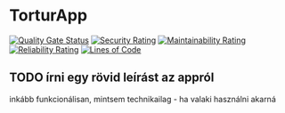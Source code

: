 # TorturApp

[![Quality Gate Status](https://sonarcloud.io/api/project_badges/measure?project=mok-it_TorturApp&metric=alert_status)](https://sonarcloud.io/summary/new_code?id=mok-it_TorturApp)
[![Security Rating](https://sonarcloud.io/api/project_badges/measure?project=mok-it_TorturApp&metric=security_rating)](https://sonarcloud.io/summary/new_code?id=mok-it_TorturApp)
[![Maintainability Rating](https://sonarcloud.io/api/project_badges/measure?project=mok-it_TorturApp&metric=sqale_rating)](https://sonarcloud.io/summary/new_code?id=mok-it_TorturApp)
[![Reliability Rating](https://sonarcloud.io/api/project_badges/measure?project=mok-it_TorturApp&metric=reliability_rating)](https://sonarcloud.io/summary/new_code?id=mok-it_TorturApp)
[![Lines of Code](https://sonarcloud.io/api/project_badges/measure?project=mok-it_TorturApp&metric=ncloc)](https://sonarcloud.io/summary/new_code?id=mok-it_TorturApp)

## TODO írni egy rövid leírást az appról 

inkább funkcionálisan, mintsem technikailag - ha valaki használni akarná
